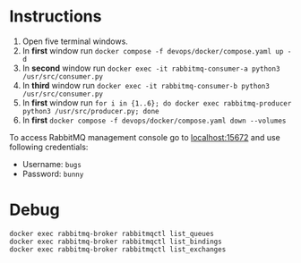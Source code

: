 # Instructions

1. Open five terminal windows.
1. In **first** window run `docker compose -f devops/docker/compose.yaml up -d`
1. In **second** window run `docker exec -it rabbitmq-consumer-a python3 /usr/src/consumer.py`
1. In **third** window run `docker exec -it rabbitmq-consumer-b python3 /usr/src/consumer.py`
1. In **first** window run `for i in {1..6}; do docker exec rabbitmq-producer python3 /usr/src/producer.py; done`
1. In **first** `docker compose -f devops/docker/compose.yaml down --volumes`

To access RabbitMQ management console go to [localhost:15672](http://localhost:15672/) and use following credentials:
- Username: `bugs`
- Password: `bunny`

# Debug

```shell
docker exec rabbitmq-broker rabbitmqctl list_queues
docker exec rabbitmq-broker rabbitmqctl list_bindings
docker exec rabbitmq-broker rabbitmqctl list_exchanges
```
